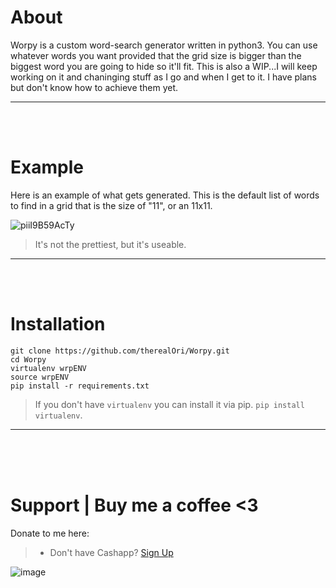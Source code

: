 # About
Worpy is a custom word-search generator written in python3. You can use whatever words you want provided that the grid size is bigger than the biggest word you are going to hide so it'll fit. This is also a WIP...I will keep working on it and chaninging stuff as I go and when I get to it. I have plans but don't know how to achieve them yet.
__ __

<br>
<br>

# Example
Here is an example of what gets generated. This is the default list of words to find in a grid that is the size of "11", or an 11x11.

![piiI9B59AcTy](https://github.com/therealOri/Worpy/assets/45724082/9e4a2402-fc1e-4a84-92f8-f05a8e54d161)

> It's not the prettiest, but it's useable.
__ __


<br>
<br>

# Installation
```
git clone https://github.com/therealOri/Worpy.git
cd Worpy
virtualenv wrpENV
source wrpENV
pip install -r requirements.txt
```
> If you don't have `virtualenv` you can install it via pip. `pip install virtualenv`.
__ __

<br />
<br />
<br />


# Support  |  Buy me a coffee <3
Donate to me here:
> - Don't have Cashapp? [Sign Up](https://cash.app/app/TKWGCRT)

![image](https://user-images.githubusercontent.com/45724082/158000721-33c00c3e-68bb-4ee3-a2ae-aefa549cfb33.png)

